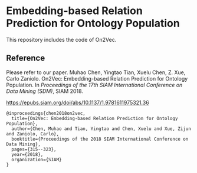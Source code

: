 # Embedding-based Relation Prediction for Ontology Population

This repository includes the code of On2Vec.

## Reference
Please refer to our paper. 
Muhao Chen, Yingtao Tian, Xuelu Chen, Z. Xue, Carlo Zaniolo. On2Vec: Embedding-based Relation Prediction for Ontology Population. In *Proceedings of the 17th SIAM International Conference on Data Mining (SDM)*, SIAM 2018.

https://epubs.siam.org/doi/abs/10.1137/1.9781611975321.36

    @inproceedings{chen2018on2vec,
	  title={On2Vec: Embedding-based Relation Prediction for Ontology Population},
	  author={Chen, Muhao and Tian, Yingtao and Chen, Xuelu and Xue, Zijun and Zaniolo, Carlo},
	  booktitle={Proceedings of the 2018 SIAM International Conference on Data Mining},
	  pages={315--323},
	  year={2018},
	  organization={SIAM}
	}
   
    
